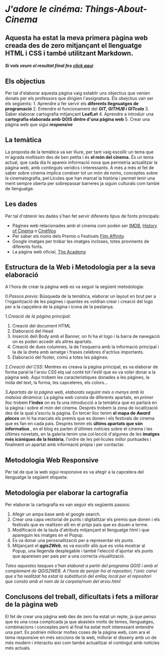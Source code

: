 # **_J'adore le cinéma: Things-About-Cinema_**
## Aquesta ha estat la meva primera pàgina web creada des de zero mitjançant el llenguatge HTML i CSS i també utilitzant Markdown.
#### *Si vols veure el resultat final fes [click aqui](https://nerealq.github.io/Things-About-Cinema/)*

## **Els objectius**
Per tal d'elaborar aquesta pàgina vaig establir uns objectius que venien donats per els professors que dirigien l'assignatura. Els obejctius van ser els següents:
        1. Aprendre a fer servir els **diferents llegnuatges de programació**
        2. Entendre el funcionament del **_GIT, GITHUB i GITcola_**
        3. Saber elaborar cartografia mitjançant **LeafLet**
        4. Aprendre a introduir una **cartografia elaborada amb QGIS dintre d'una pàgina web**
        5. Crear una pàgina web que sigui **_responsive_**
        
## **La temàtica**
La proposta de la temàtica va ser lliure, per tant vaig escollir un tema que m'agrada moltíssim des de ben petita i és **el món del cinema.** És un tema actual, que cada dia hi apareix informació nova que permetria actualitzar la pàgina web, amb continguts veridics i interessants. A més a més el fet de saber sobre cinema implica conéixer tot un món de noms, conceptes sobre la cinematografia, pel·Lícules que han marcat la història i permet tenir una ment sempre oberta per sobrepassar barreres ja siguin culturals com també de llenguatge.

## **Les dades** 
Per tal d'obtenir les dades s'han fet servir diferents tipus de fonts principals:
* Pàgines web relacionades amb el cinema com poden ser [IMDB](https://www.imdb.com/), [History of Cinema](https://www.instagram.com/historyofcinema/) o [Cinéfilos](https://cinefilosoficial.com/)
* Per saber els noms dels Premis o Festivals [Film Affinity](https://www.filmaffinity.com/es/all_awards.php)
* Google imatges per trobar les imatges incloses, totes provinents de diferents fonts.
* La pàgina web oficial, [The Academy](https://oscars.org/)

## **Estructura de la Web i Metodologia per a la seva elaboració**
A l'hora de crear la pàgina web es va seguir la següent metodologia:

0._Passos previs_: Búsqueda de la temàtica, elaborar un layout en brut per a l'roganització de les pàgines i quantes es voldran crear i creació del logo per a la capçelera de la pàgina i icona de la pestanya.

1._Creació de la pàgina principal_:
  1. Creació del document HTML
  2. Elaboració del Head
  3. Inserció deñ Body amb el Banner, on hi ha el logo i la barra de navegació on es poden accedir als altres apartats.
  4. Creació de dues columnes, la de l'esquerra amb la informació principal i la de la dreta amb iamatge i frases celebres d'actrius importants.
  5. Elaboració del footer, comú a totes les pàgines.
  
2._Creació del CSS_: 
Mentres es creava la pàgina principal, es va elaborar de forma paral·la l'arxiu CSS elq ual conté tot l'estil que es va voler donar a la pàgina web. Aqui trobem les característiques donades a les pàgines, la mida del text, la forma, les capceleres, els colors...

3._Apartats de la pàgina web, elaborats seguint més o menys amb la mateixa dinàmica_:
La pàgina web consta de diferents apartats, en *primer lloc* trobem **l'index** on es fa una introducció a la temàtica que es parlarà en la pàgina i sobre el món del cinema. Després trobem la zona de localització des de la qual s'escriu la pàgina.
En tercer lloc tenim **el mapa de *Award places*** on hi ha marcats els premis que es donen i els festivals de cinema que es fan en cada país. Després tenim els **últims apartats que són informatius** , en el blog es parlen d'últimes notícies sobre el cinema i les últimes novetats, en la galeria tenim una col·lecció d'algunes de les **imatges més icòniques de la història**, l'ordre de les pel·lícules millor puntuades i finalment un apartat amb informació pròpia i per contactar.

## **Metodologia Web Responsive**
Per tal de que la web sigui responsive es va afegir a la capcelera del llenguatge la següent etiqueta: <meta name="viewport" content="width=device-width, initial-scale=1.0">

## **Metodologia per elaborar la cartografia**
Per elaborar la cartografia es van seguir els següents passos:
1. Afegir un ampa base amb el google search.
2. Crear una capa vectorial de punts i digitalitzar els premis que donen i els festivals que es realitzen allí en el pròpi país que es duuen a terme.
3. Modificació de la taula d'atributs mitjançant el llenguatge html i que apareguin les imatges en el Popup.
4. Es va donar una perosnalització per a representar els punts.
5. Mitjançant el **_qgis2Web_**, es va escollir allò que es volia mostrar al Popup, una llegenda desplegable i també l'elecció d'ajuntar els punts que apareixen per país per a una correcta visualització.

*Totes aquestes tasques s'han elaborat a partir del programa QGIS i amb el complement de QGIS2WEB. A l'hora de penjar-ho al repositori, l'únic canvi que s'ha realitzat ha estat la substitució del enllaç local per el repositori que consta amb el nom de la carpeta/nom del arxiu.html*

## **Conclusons del treball, dificultats i fets a millorar de la pàgina web**
El fet de crear una pàgina web des de zero ha estat un repte, ja que penso que és una cosa complicada ja que abasteix molts de temes, llenguatges, combinacions i conceptes però al final ha estat molt interessant entendre una part. 
Es podrien millorar moltes coses de la pàgina web, com ara el tema responsive en més seccions de la web, millorar el disseny amb un de més modern i interactiu així com també actualitzar el contingut amb notícies més actuals.




